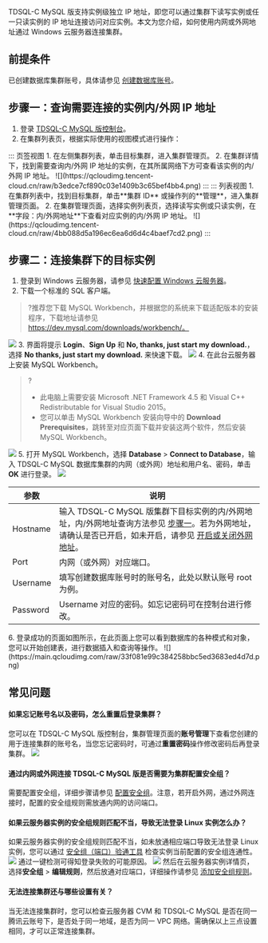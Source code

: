 TDSQL-C MySQL 版支持实例级独立 IP 地址，即您可以通过集群下读写实例或任一只读实例的 IP 地址连接访问对应实例。本文为您介绍，如何使用内网或外网地址通过 Windows 云服务器连接集群。

## 前提条件
已创建数据库集群账号，具体请参见 [创建数据库账号](https://cloud.tencent.com/document/product/1003/62730)。

## 步骤一：查询需要连接的实例内/外网 IP 地址[](id:SLIPDZ2)
1. 登录 [TDSQL-C MySQL 版控制台](https://console.cloud.tencent.com/cynosdb/mysql/ap-beijing/cluster/cynosdbmysql-fo7dcbse/detail)。
2. 在集群列表页，根据实际使用的视图模式进行操作：
<dx-tabs>
::: 页签视图
1. 在左侧集群列表，单击目标集群，进入集群管理页。
2. 在集群详情下，找到需要查询内/外网 IP 地址的实例，在其所属网络下方可查看该实例的内/外网 IP 地址。
![](https://qcloudimg.tencent-cloud.cn/raw/b3edce7cf890c03e1409b3c65bef4bb4.png)
:::
::: 列表视图
1. 在集群列表中，找到目标集群，单击**集群 ID** 或操作列的**管理**，进入集群管理页面。
2. 在集群管理页面，选择实例列表页，选择读写实例或只读实例，在**字段：内/外网地址**下查看对应实例的内/外网 IP 地址。
![](https://qcloudimg.tencent-cloud.cn/raw/4bb088d5a196ec6ea6d6d4c4baef7cd2.png)
:::
</dx-tabs>

## 步骤二：连接集群下的目标实例
1. 登录到 Windows 云服务器，请参见 [快速配置 Windows 云服务器](https://cloud.tencent.com/document/product/1003/79662)。
2. 下载一个标准的 SQL 客户端。
>?推荐您下载 MySQL Workbench，并根据您的系统来下载适配版本的安装程序，下载地址请参见 https://dev.mysql.com/downloads/workbench/。
>
![](https://main.qcloudimg.com/raw/851ab46468c554097a0cf742017157b7.png)
3. 界面将提示 **Login**、**Sign Up** 和 **No, thanks, just start my download.**， 选择 **No thanks, just start my download.** 来快速下载。
![](https://main.qcloudimg.com/raw/47b195fb37ff584f21038ee54342d362.png)
4. 在此台云服务器上安装 MySQL Workbench。
>?
>- 此电脑上需要安装 Microsoft .NET Framework 4.5 和 Visual C++ Redistributable for Visual Studio 2015。
>- 您可以单击 MySQL Workbench 安装向导中的 **Download Prerequisites**，跳转至对应页面下载并安装这两个软件，然后安装 MySQL Workbench。
>
![](https://main.qcloudimg.com/raw/1af292f989f03f3e02e1200b77cb70c1.png)
5. 打开 MySQL Workbench，选择 **Database** > **Connect to Database**，输入 TDSQL-C MySQL 数据库集群的内网（或外网）地址和用户名、密码，单击 **OK** 进行登录。
![](https://main.qcloudimg.com/raw/9c9e5dcc8a2bb9fa15fa4d98a18308f1.png)
<table>
<thead><tr><th>参数</th><th>说明</th></tr></thead>
<tbody><tr>
<td>Hostname</td>
<td>输入 TDSQL-C MySQL 版集群下目标实例的内/外网地址，内/外网地址查询方法参见 <a href="https://cloud.tencent.com/document/product/1003/79678#SLIPDZ2">步骤一</a>。若为外网地址，请确认是否已开启，如未开启，请参见 <a href="https://cloud.tencent.com/document/product/1003/79682">开启或关闭外网地址</a>。</td></tr>
<tr>
<td>Port</td>
<td>内网（或外网）对应端口。</td></tr>
<tr>
<td>Username</td>
<td>填写创建数据库账号时的账号名，此处以默认账号 root 为例。</td></tr>
<tr>
<td>Password</td>
<td>Username 对应的密码。如忘记密码可在控制台进行修改。</td></tr>
</tbody></table>
6. 登录成功的页面如图所示，在此页面上您可以看到数据库的各种模式和对象，您可以开始创建表，进行数据插入和查询等操作。
![](https://main.qcloudimg.com/raw/33f081e99c384258bbc5ed3683ed4d7d.png)

## 常见问题
#### 如果忘记账号名以及密码，怎么重置后登录集群？
您可以在 TDSQL-C MySQL 版控制台，集群管理页面的**账号管理**下查看您创建的用于连接集群的账号名，当您忘记密码时，可通过**重置密码**操作修改密码后再登录集群。
![](https://qcloudimg.tencent-cloud.cn/raw/aa0aebe262c7b0d2f26e4218cafeefed.png)

#### 通过内网或外网连接 TDSQL-C MySQL 版是否需要为集群配置安全组？
需要配置安全组，详细步骤请参见 [配置安全组](https://cloud.tencent.com/document/product/1003/62745)。注意，若开启外网，通过外网连接时，配置的安全组规则需放通内网的访问端口。

#### 如果云服务器实例的安全组规则匹配不当，导致无法登录 Linux 实例怎么办？
如果云服务器实例的安全组规则匹配不当，如未放通相应端口导致无法登录 Linux 实例，您可以通过 [安全组（端口）验通工具](https://console.cloud.tencent.com/vpc/helper) 检查实例当前配置的安全组连通性。
![](https://main.qcloudimg.com/raw/9fc46a7133fdb07b631876cd9fa4c253.png)
通过一键检测可得知登录失败的可能原因。
![](https://qcloudimg.tencent-cloud.cn/raw/f0eccdbd666a04e73de610d42d3e3b49.png)
然后在云服务器实例详情页，选择**安全组** > **编辑规则**，然后放通对应端口，详细操作请参见 [添加安全组规则](https://cloud.tencent.com/document/product/213/39740)。

#### 无法连接集群还与哪些设置有关？
当无法连接集群时，您可以检查云服务器 CVM 和 TDSQL-C MySQL 是否在同一腾讯云账号下，是否处于同一地域，是否为同一 VPC 网络。需确保以上三点设置相同，才可以正常连接集群。
